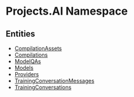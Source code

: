 ﻿---
uid: Projects.AI
---
# Projects.AI Namespace

## Entities
- [CompilationAssets](Projects.AI.CompilationAssets.md)  
- [Compilations](Projects.AI.Compilations.md)  
- [ModelQAs](Projects.AI.ModelQAs.md)  
- [Models](Projects.AI.Models.md)  
- [Providers](Projects.AI.Providers.md)  
- [TrainingConversationMessages](Projects.AI.TrainingConversationMessages.md)  
- [TrainingConversations](Projects.AI.TrainingConversations.md)  

